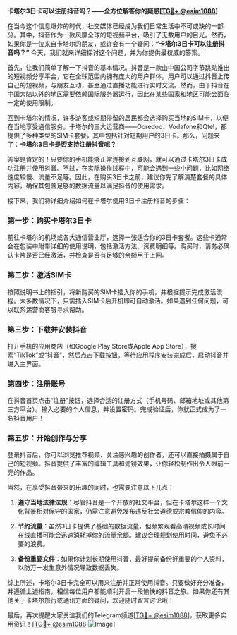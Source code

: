 **卡塔尔3日卡可以注册抖音吗？——全方位解答你的疑惑[[TG💪+ @esim1088](https://t.me/s/esim1088)]**

在当今这个信息爆炸的时代，社交媒体已经成为我们日常生活中不可或缺的一部分。其中，抖音作为一款风靡全球的短视频平台，吸引了无数用户的目光。然而，如果你是一位来自卡塔尔的朋友，或许会有一个疑问：**“卡塔尔3日卡可以注册抖音吗？”** 今天，我们就来详细探讨这个问题，并为你提供最权威的答案。

首先，让我们简单了解一下抖音的基本情况。抖音是一款由中国公司字节跳动推出的短视频分享平台，它在全球范围内拥有庞大的用户群体。用户可以通过抖音上传自己的短视频，与朋友互动，甚至通过直播功能进行实时交流。然而，由于抖音在中国大陆以外的地区需要依赖国际服务器运行，因此在某些国家和地区可能会面临一定的使用限制。

回到卡塔尔的情况，许多游客或短期停留的居民都会选择购买当地的SIM卡，以便在当地享受通信服务。卡塔尔的三大运营商——Ooredoo、Vodafone和Qtel，都提供了多种类型的SIM卡套餐，其中包括针对短期用户的3日卡。那么，问题来了：**卡塔尔3日卡是否支持注册抖音呢？**

答案是肯定的！只要你的手机能够正常连接到互联网，就可以通过卡塔尔3日卡成功注册并使用抖音。不过，在实际操作过程中，可能会遇到一些小问题，比如网络速度较慢、流量不足等。因此，在购买3日卡之前，建议你先了解清楚套餐的具体内容，确保其包含足够的数据流量以满足抖音的使用需求。

接下来，我们将详细介绍如何在卡塔尔使用3日卡注册抖音的步骤：

### 第一步：购买卡塔尔3日卡
前往卡塔尔的机场或各大通信营业厅，选择一张适合你的3日卡套餐。这些卡通常会在包装中附带详细的使用说明，包括激活方法、资费明细等。购买时，请务必确认卡片是否已经激活，并检查是否有足够的余额用于上网。

### 第二步：激活SIM卡
按照说明书上的指引，将新购买的SIM卡插入你的手机，并根据提示完成激活流程。大多数情况下，只需插入SIM卡后开机即可自动激活。如果遇到任何问题，可以联系运营商客服寻求帮助。

### 第三步：下载并安装抖音
打开手机的应用商店（如Google Play Store或Apple App Store），搜索“TikTok”或“抖音”，然后点击下载按钮。等待应用程序安装完成后，启动抖音并进入主界面。

### 第四步：注册账号
在抖音首页点击“注册”按钮，选择合适的注册方式（手机号码、邮箱地址或其他第三方平台）。输入必要的个人信息，并设置密码。完成验证后，你就正式成为了一名抖音用户！

### 第五步：开始创作与分享
登录抖音后，你可以浏览推荐视频、关注感兴趣的创作者，还可以直接拍摄属于自己的短视频。抖音提供了丰富的编辑工具和滤镜效果，让你轻松制作出令人眼前一亮的作品。

当然，在享受抖音带来的乐趣的同时，也需要注意以下几点：

1. **遵守当地法律法规**：尽管抖音是一个开放的社交平台，但在卡塔尔这样一个文化背景相对保守的国家，仍需注意避免发布违反社会道德或宗教信仰的内容。
   
2. **节约流量**：虽然3日卡提供了基础的数据流量，但频繁观看高清视频或长时间在线直播可能会迅速消耗掉你的流量余额。建议合理规划使用时间，避免不必要的浪费。

3. **备份重要文件**：如果你计划长期使用抖音，最好提前备份好重要的个人资料，以防万一发生意外情况导致数据丢失。

综上所述，卡塔尔3日卡完全可以用来注册并正常使用抖音。只要做好充分准备，并遵循上述指南，相信每位用户都能顺利开启一段愉快的抖音之旅。如果你还有其他关于卡塔尔旅行或通讯方面的疑问，欢迎随时留言讨论哦！

最后，再次提醒大家关注我们的Telegram频道[[TG💪+ @esim1088](https://t.me/s/esim1088)]，获取更多实用资讯！[[TG💪+ @esim1088](https://t.me/s/esim1088) ![Image](https://i.postimg.cc/4NQfJmqS/Snipaste-2025-05-13-00-14-12.png)]